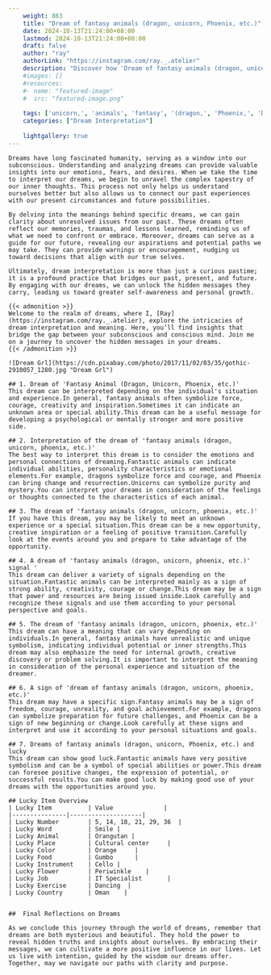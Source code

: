 ```yaml
---
    weight: 863
    title: "Dream of fantasy animals (dragon, unicorn, Phoenix, etc.)"  # Assuming 'title' column exists
    date: 2024-10-13T21:24:00+08:00
    lastmod: 2024-10-13T21:24:00+08:00
    draft: false
    author: "ray"
    authorLink: "https://instagram.com/ray._.atelier"
    description: "Discover how 'Dream of fantasy animals (dragon, unicorn, Phoenix, etc.)' can interpret your future and uncover its significant meanings in your life."
    #images: []
    #resources:
    #- name: "featured-image"
    #  src: "featured-image.png"
    
    tags: ['unicorn,', 'animals', 'fantasy', '(dragon,', 'Phoenix,', 'Dream', 'etc.)', 'of']
    categories: ["Dream Interpretation"]
    
    lightgallery: true
---
```

    
    Dreams have long fascinated humanity, serving as a window into our subconscious. Understanding and analyzing dreams can provide valuable insights into our emotions, fears, and desires. When we take the time to interpret our dreams, we begin to unravel the complex tapestry of our inner thoughts. This process not only helps us understand ourselves better but also allows us to connect our past experiences with our present circumstances and future possibilities.
    
    By delving into the meanings behind specific dreams, we can gain clarity about unresolved issues from our past. These dreams often reflect our memories, traumas, and lessons learned, reminding us of what we need to confront or embrace. Moreover, dreams can serve as a guide for our future, revealing our aspirations and potential paths we may take. They can provide warnings or encouragement, nudging us toward decisions that align with our true selves.
    
    Ultimately, dream interpretation is more than just a curious pastime; it is a profound practice that bridges our past, present, and future. By engaging with our dreams, we can unlock the hidden messages they carry, leading us toward greater self-awareness and personal growth.
    
    {{< admonition >}}
    Welcome to the realm of dreams, where I, [Ray](https://instagram.com/ray._.atelier), explore the intricacies of dream interpretation and meaning. Here, you’ll find insights that bridge the gap between your subconscious and conscious mind. Join me on a journey to uncover the hidden messages in your dreams.
    {{< /admonition >}}
    
    ![Dream Grl](https://cdn.pixabay.com/photo/2017/11/02/03/35/gothic-2910057_1280.jpg "Dream Grl")
    
    ## 1. Dream of 'Fantasy Animal (Dragon, Unicorn, Phoenix, etc.)'
    This dream can be interpreted depending on the individual's situation and experience.In general, fantasy animals often symbolize force, courage, creativity and inspiration.Sometimes it can indicate an unknown area or special ability.This dream can be a useful message for developing a psychological or mentally stronger and more positive side.
    
    ## 2. Interpretation of the dream of 'fantasy animals (dragon, unicorn, phoenix, etc.)'
    The best way to interpret this dream is to consider the emotions and personal connections of dreaming.Fantastic animals can indicate individual abilities, personality characteristics or emotional elements.For example, dragons symbolize force and courage, and Phoenix can bring change and resurrection.Unicorns can symbolize purity and mystery.You can interpret your dreams in consideration of the feelings or thoughts connected to the characteristics of each animal.
    
    ## 3. The dream of 'fantasy animals (dragon, unicorn, phoenix, etc.)'
    If you have this dream, you may be likely to meet an unknown experience or a special situation.This dream can be a new opportunity, creative inspiration or a feeling of positive transition.Carefully look at the events around you and prepare to take advantage of the opportunity.
    
    ## 4. A dream of 'fantasy animals (dragon, unicorn, phoenix, etc.)' signal '
    This dream can deliver a variety of signals depending on the situation.Fantastic animals can be interpreted mainly as a sign of strong ability, creativity, courage or change.This dream may be a sign that power and resources are being issued inside.Look carefully and recognize these signals and use them according to your personal perspective and goals.
    
    ## 5. The dream of 'fantasy animals (dragon, unicorn, phoenix, etc.)'
    This dream can have a meaning that can vary depending on individuals.In general, fantasy animals have unrealistic and unique symbolism, indicating individual potential or inner strengths.This dream may also emphasize the need for internal growth, creative discovery or problem solving.It is important to interpret the meaning in consideration of the personal experience and situation of the dreamer.
    
    ## 6. A sign of 'dream of fantasy animals (dragon, unicorn, phoenix, etc.)'
    This dream may have a specific sign.Fantasy animals may be a sign of freedom, courage, unreality, and goal achievement.For example, dragons can symbolize preparation for future challenges, and Phoenix can be a sign of new beginning or change.Look carefully at these signs and interpret and use it according to your personal situations and goals.
    
    ## 7. Dreams of fantasy animals (dragon, unicorn, Phoenix, etc.) and lucky
    This dream can show good luck.Fantastic animals have very positive symbolism and can be a symbol of special abilities or power.This dream can foresee positive changes, the expression of potential, or successful results.You can make good luck by making good use of your dreams with the opportunities around you.
    
    ## Lucky Item Overview
    | Lucky Item          | Value              |
    |---------------|--------------------|
    | Lucky Number        | 5, 14, 18, 21, 29, 36  |
    | Lucky Word          | Smile |
    | Lucky Animal        | Orangutan |
    | Lucky Place         | Cultural center     |
    | Lucky Color         | Orange     |
    | Lucky Food          | Gumbo      |
    | Lucky Instrument    | Cello |
    | Lucky Flower        | Periwinkle    |
    | Lucky Job           | IT Specialist       |
    | Lucky Exercise      | Dancing  |
    | Lucky Country       | Oman    |
    
    
    ##  Final Reflections on Dreams
    
    As we conclude this journey through the world of dreams, remember that dreams are both mysterious and beautiful. They hold the power to reveal hidden truths and insights about ourselves. By embracing their messages, we can cultivate a more positive influence in our lives. Let us live with intention, guided by the wisdom our dreams offer. Together, may we navigate our paths with clarity and purpose.
    